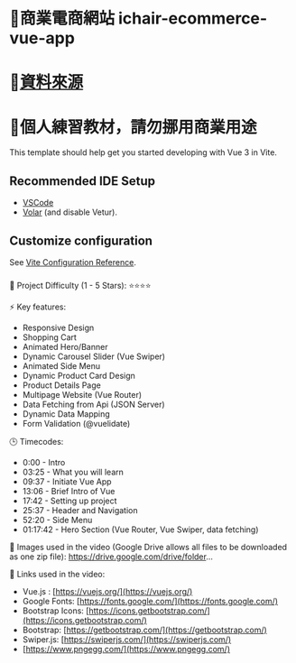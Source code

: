 # 🚀商業電商網站 ichair-ecommerce-vue-app
# 🔗[資料來源](https://www.youtube.com/@DStudioTechnology)
# 🚫個人練習教材，請勿挪用商業用途

This template should help get you started developing with Vue 3 in Vite.

## Recommended IDE Setup
- [VSCode](https://code.visualstudio.com/)
- [Volar](https://marketplace.visualstudio.com/items?itemName=Vue.volar) (and disable Vetur).

## Customize configuration

See [Vite Configuration Reference](https://vitejs.dev/config/).

###
📢 Project Difficulty (1 - 5 Stars):
⭐️⭐️⭐️⭐️

⚡️ Key features:
- Responsive Design
- Shopping Cart
- Animated Hero/Banner
- Dynamic Carousel Slider (Vue Swiper)
- Animated Side Menu
- Dynamic Product Card Design
- Product Details Page
- Multipage Website (Vue Router)
- Data Fetching from Api (JSON Server)
- Dynamic Data Mapping
- Form Validation (@vuelidate)

🕒 Timecodes:
- 0:00 - Intro
- 03:25 - What you will learn
- 09:37 - Initiate Vue App
- 13:06 - Brief Intro of Vue
- 17:42 - Setting up project
- 25:37 - Header and Navigation 
- 52:20 - Side Menu
- 01:17:42 - Hero Section (Vue Router, Vue Swiper, data fetching)

🎈 Images used in the video (Google Drive allows all files to be downloaded as one zip file):
https://drive.google.com/drive/folder...

🔗 Links used in the video:
- Vue.js : [https://vuejs.org/](https://vuejs.org/)
- Google Fonts: [https://fonts.google.com/](https://fonts.google.com/)
- Bootstrap Icons: [https://icons.getbootstrap.com/](https://icons.getbootstrap.com/)
- Bootstrap: [https://getbootstrap.com/](https://getbootstrap.com/)
- Swiper.js: [https://swiperjs.com/](https://swiperjs.com/)
- [https://www.pngegg.com/](https://www.pngegg.com/)
